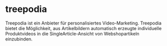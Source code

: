 # treepodia

<div class="container-toc"></div>

Treepodia ist ein Anbieter für personalisiertes Video-Marketing. Treepodia bietet die Möglichkeit, aus Artikelbildern automatisch erzeugte individuelle Produktvideos in die SingleArticle-Ansicht von Webshopartikeln einzubinden. 
